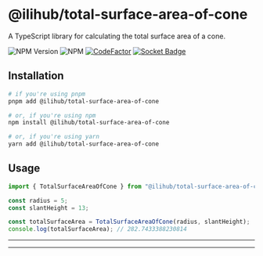 # @ilihub/total-surface-area-of-cone

A TypeScript library for calculating the total surface area of a cone.

![NPM Version](https://img.shields.io/npm/v/%40ilihub%2Ftotal-surface-area-of-cone?color=33cd56&logo=npm)
![NPM](https://img.shields.io/npm/l/%40ilihub%2Ftotal-surface-area-of-cone)
[![CodeFactor](https://www.codefactor.io/repository/github/ilihub/npm/badge)](https://www.codefactor.io/repository/github/ilihub/npm)
[![Socket Badge](https://socket.dev/api/badge/npm/package/@ilihub/total-surface-area-of-cone)](https://socket.dev/npm/package/@ilihub/total-surface-area-of-cone)

## Installation

```bash
# if you're using pnpm
pnpm add @ilihub/total-surface-area-of-cone

# or, if you're using npm
npm install @ilihub/total-surface-area-of-cone

# or, if you're using yarn
yarn add @ilihub/total-surface-area-of-cone
```

## Usage

```javascript
import { TotalSurfaceAreaOfCone } from "@ilihub/total-surface-area-of-cone";

const radius = 5;
const slantHeight = 13;

const totalSurfaceArea = TotalSurfaceAreaOfCone(radius, slantHeight);
console.log(totalSurfaceArea); // 282.7433388230814
```

---

<!-- sponsors_and_backers_section_start -->

<!-- sponsors_and_backers_section_end -->

---
